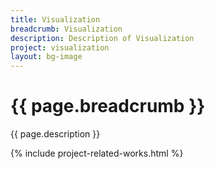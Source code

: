 ```yaml
---
title: Visualization
breadcrumb: Visualization 
description: Description of Visualization
project: visualization
layout: bg-image
---
```

# {{ page.breadcrumb }}

{{ page.description }}

{% include project-related-works.html %}
